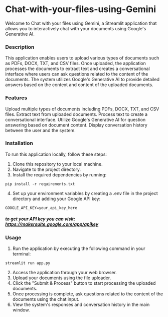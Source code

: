 # Chat-with-your-files-using-Gemini

Welcome to Chat with your files using Gemini, a Streamlit application that allows you to interactively chat with your documents using Google's Generative AI.

### Description
This application enables users to upload various types of documents such as PDFs, DOCX, TXT, and CSV files. Once uploaded, the application processes the documents to extract text and creates a conversational interface where users can ask questions related to the content of the documents. The system utilizes Google's Generative AI to provide detailed answers based on the context and content of the uploaded documents.

### Features
Upload multiple types of documents including PDFs, DOCX, TXT, and CSV files.
Extract text from uploaded documents.
Process text to create a conversational interface.
Utilize Google's Generative AI for question answering based on document content.
Display conversation history between the user and the system.
### Installation
To run this application locally, follow these steps:

1. Clone this repository to your local machine.
2. Navigate to the project directory.
3. Install the required dependencies by running:

```pip install -r requirements.txt```

4. Set up your environment variables by creating a .env file in the project directory and adding your Google API key:

```GOOGLE_API_KEY=your_api_key_here```
##### *to get your API key you can visit:* https://makersuite.google.com/app/apikey
### Usage
1. Run the application by executing the following command in your terminal:

```streamlit run app.py```

2. Access the application through your web browser.
3. Upload your documents using the file uploader.
4. Click the "Submit & Process" button to start processing the uploaded documents.
5. Once processing is complete, ask questions related to the content of the documents using the chat input.
6. View the system's responses and conversation history in the main window.
